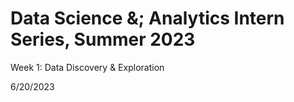 # Data Science &; Analytics Intern Series, Summer 2023

Week 1: Data Discovery & Exploration 

6/20/2023
